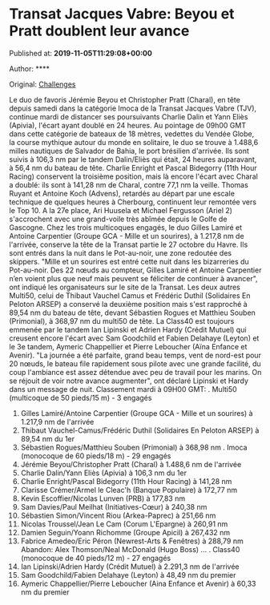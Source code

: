 
# Transat Jacques Vabre: Beyou et Pratt doublent leur avance

Published at: **2019-11-05T11:29:08+00:00**

Author: ****

Original: [Challenges](https://www.challenges.fr/sport/transat-jacques-vabre-beyou-et-pratt-doublent-leur-avance_683214)

Le duo de favoris Jérémie Beyou et Christopher Pratt (Charal), en tête depuis samedi dans la catégorie Imoca de la Transat Jacques Vabre (TJV), continue mardi de distancer ses poursuivants Charlie Dalin et Yann Eliès (Apivia), l'écart ayant doublé en 24 heures.
Au pointage de 09h00 GMT dans cette catégorie de bateaux de 18 mètres, vedettes du Vendée Globe, la course mythique autour du monde en solitaire, le duo se trouve à 1.488,6 milles nautiques de Salvador de Bahia, le port brésilien d'arrivée.
Ils sont suivis à 106,3 nm par le tandem Dalin/Eliès qui était, 24 heures auparavant, à 56,4 nm du bateau de tête.
Charlie Enright et Pascal Bidegorry (11th Hour Racing) conservent la troisième position, mais là encore l'écart avec Charal a doublé: ils sont à 141,28 nm de Charal, contre 77,1 nm la veille.
Thomas Ruyant et Antoine Koch (Advens), retardés au départ par une escale technique de quelques heures à Cherbourg, continuent leur remontée vers le Top 10. A la 27e place, Ari Huusela et Michael Fergusson (Ariel 2) s'accrochent avec une grand-voile très abîmée depuis le Golfe de Gascogne.
Chez les trois multicoques engagés, le duo Gilles Lamiré et Antoine Carpentier (Groupe GCA - Mille et un sourires), à 1.217,8 nm de l'arrivée, conserve la tête de la Transat partie le 27 octobre du Havre. Ils sont entrés dans la nuit dans le Pot-au-noir, une zone redoutée des skippers.
"Mille et un sourires est entré cette nuit dans les bizarreries du Pot-au-noir. Des 22 nœuds au compteur, Gilles Lamiré et Antoine Carpentier n’en voient plus que neuf mais peuvent se féliciter de continuer à avancer", ont indiqué les organisateurs sur le site de la Transat.
Les deux autres Multi50, celui de Thibaut Vauchel Camus et Frédéric Duthil (Solidaires En Peloton ARSEP) a conservé la deuxième position mais s'est rapproché à 89,54 nm du bateau de tête, devant Sébastien Rogues et Matthieu Souben (Primonial), à 368,97 nm du multi50 de tête.
La Class40 est toujours emmenée par le tandem Ian Lipinski et Adrien Hardy (Crédit Mutuel) qui creusent encore l'écart avec Sam Goodchild et Fabien Delahaye (Leyton) et le 3e tandem, Aymeric Chappellier et Pierre Leboucher (Aïna Enfance et Avenir).
"La journée a été parfaite, grand beau temps, vent de nord-est pour 20 nœuds, le bateau file rapidement sous pilote avec une grande facilité, du coup l'ambiance est assez détendue avec peu de travail pour les marins. On se réjouit de voir notre avance augmenter", ont déclaré Lipinski et Hardy dans un message de nuit.
Classement mardi à 09H00 GMT:
. Multi50 (multicoque de 50 pieds/15 m) - 3 engagés
1. Gilles Lamiré/Antoine Carpentier (Groupe GCA - Mille et un sourires) à 1.217,9 nm de l'arrivée
2. Thibaut Vauchel-Camus/Frédéric Duthil (Solidaires En Peloton ARSEP) à 89,54 nm du 1er
3. Sébastien Rogues/Matthieu Souben (Primonial) à 368,98 nm
. Imoca (monocoque de 60 pieds/18 m) - 29 engagés
1. Jérémie Beyou/Christopher Pratt (Charal) à 1.488,6 nm de l'arrivée
2. Charlie Dalin/Yann Eliès (Apivia) à 106,3 nm du 1er
3. Charlie Enright/Pascal Bidegorry (11th Hour Racing) à 141,28 nm
4. Clarisse Crémer/Armel le Cleac'h (Banque Populaire) à 172,77 nm
5. Kevin Escoffier/Nicolas Lunven (PRB) à 177,83 nm
6. Sam Davies/Paul Meilhat (Initiatives-Cœur) à 240,38 nm
7. Sébastien Simon/Vincent Riou (Arkea-Paprec) à 251,66 nm
8. Nicolas Troussel/Jean Le Cam (Corum L'Epargne) à 260,91 nm
9. Damien Seguin/Yoann Richomme (Groupe Apicil) à 267,432 nm
10. Fabrice Amedeo/Eric Péron (Newrest-Arts & Fenêtres) à 288,79 nm
Abandon: Alex Thomson/Neal McDonald (Hugo Boss)
...
. Class40 (monocoque de 40 pieds/12 m) - 27 engagés
1. Ian Lipinski/Adrien Hardy (Crédit Mutuel) à 2.291,3 nm de l'arrivée
2. Sam Goodchild/Fabien Delahaye (Leyton) à 48,49 nm du premier
3. Aymeric Chappellier/Pierre Leboucher (Aina Enfance et Avenir) à 60,33 nm du premier
